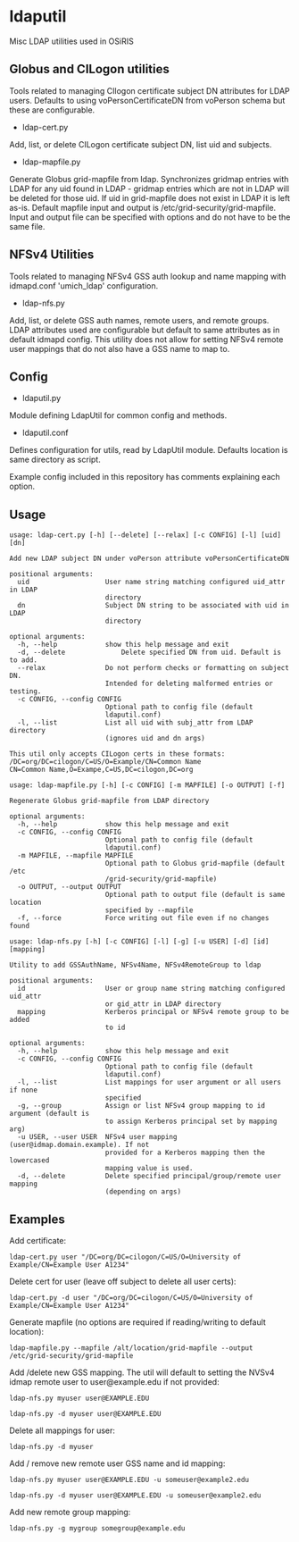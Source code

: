 # ldaputil
Misc LDAP utilities used in OSiRIS 



## Globus and CILogon utilities

Tools related to managing CIlogon certificate subject DN attributes for LDAP users.  Defaults to using voPersonCertificateDN from voPerson schema but these are configurable.

 * ldap-cert.py
 
 Add, list, or delete CILogon certificate subject DN, list uid and subjects.

 * ldap-mapfile.py

Generate Globus grid-mapfile from ldap.  Synchronizes gridmap entries with LDAP for any uid found in LDAP - gridmap entries which are not in LDAP will be deleted for those uid.  If uid in grid-mapfile does not exist in LDAP it is left as-is.  Default mapfile input and output is /etc/grid-security/grid-mapfile.  Input and output file can be specified with options and do not have to be the same file.  

## NFSv4 Utilities

Tools related to managing NFSv4 GSS auth lookup and name mapping with idmapd.conf 'umich_ldap' configuration.

* ldap-nfs.py

Add, list, or delete GSS auth names, remote users, and remote groups.  LDAP attributes used are configurable but default to same attributes as in default idmapd config.  This utility does not allow for setting NFSv4 remote user mappings that do not also have a GSS name to map to.  

## Config

* ldaputil.py

Module defining LdapUtil for common config and methods.  

* ldaputil.conf

Defines configuration for utils, read by LdapUtil module.  Defaults location is same directory as script.

Example config included in this repository has comments explaining each option.

## Usage

```
usage: ldap-cert.py [-h] [--delete] [--relax] [-c CONFIG] [-l] [uid] [dn]

Add new LDAP subject DN under voPerson attribute voPersonCertificateDN

positional arguments:
  uid                   User name string matching configured uid_attr in LDAP
                        directory
  dn                    Subject DN string to be associated with uid in LDAP
                        directory

optional arguments:
  -h, --help            show this help message and exit
  -d, --delete              Delete specified DN from uid. Default is to add.
  --relax               Do not perform checks or formatting on subject DN.
                        Intended for deleting malformed entries or testing.
  -c CONFIG, --config CONFIG
                        Optional path to config file (default
                        ldaputil.conf)
  -l, --list            List all uid with subj_attr from LDAP directory
                        (ignores uid and dn args)

This util only accepts CILogon certs in these formats:
/DC=org/DC=cilogon/C=US/O=Example/CN=Common Name
CN=Common Name,O=Exampe,C=US,DC=cilogon,DC=org
```

```
usage: ldap-mapfile.py [-h] [-c CONFIG] [-m MAPFILE] [-o OUTPUT] [-f]

Regenerate Globus grid-mapfile from LDAP directory

optional arguments:
  -h, --help            show this help message and exit
  -c CONFIG, --config CONFIG
                        Optional path to config file (default
                        ldaputil.conf)
  -m MAPFILE, --mapfile MAPFILE
                        Optional path to Globus grid-mapfile (default /etc
                        /grid-security/grid-mapfile)
  -o OUTPUT, --output OUTPUT
                        Optional path to output file (default is same location
                        specified by --mapfile
  -f, --force           Force writing out file even if no changes found
```

```
usage: ldap-nfs.py [-h] [-c CONFIG] [-l] [-g] [-u USER] [-d] [id] [mapping]

Utility to add GSSAuthName, NFSv4Name, NFSv4RemoteGroup to ldap

positional arguments:
  id                    User or group name string matching configured uid_attr
                        or gid_attr in LDAP directory
  mapping               Kerberos principal or NFSv4 remote group to be added
                        to id

optional arguments:
  -h, --help            show this help message and exit
  -c CONFIG, --config CONFIG
                        Optional path to config file (default
                        ldaputil.conf)
  -l, --list            List mappings for user argument or all users if none
                        specified
  -g, --group           Assign or list NFSv4 group mapping to id argument (default is
                        to assign Kerberos principal set by mapping arg)
  -u USER, --user USER  NFSv4 user mapping (user@idmap.domain.example). If not
                        provided for a Kerberos mapping then the lowercased
                        mapping value is used.
  -d, --delete          Delete specified principal/group/remote user mapping
                        (depending on args)
```

## Examples 

Add certificate:
```
ldap-cert.py user "/DC=org/DC=cilogon/C=US/O=University of Example/CN=Example User A1234"
```

Delete cert for user (leave off subject to delete all user certs):
```
ldap-cert.py -d user "/DC=org/DC=cilogon/C=US/O=University of Example/CN=Example User A1234"
```

Generate mapfile (no options are required if reading/writing to default location):
```
ldap-mapfile.py --mapfile /alt/location/grid-mapfile --output /etc/grid-security/grid-mapfile
```

Add /delete new GSS mapping.  The util will default to setting the NVSv4 idmap remote user to user<i></i>@example.edu if not provided:
```
ldap-nfs.py myuser user@EXAMPLE.EDU

ldap-nfs.py -d myuser user@EXAMPLE.EDU
```

Delete all mappings for user:
```
ldap-nfs.py -d myuser
```

Add / remove new remote user GSS name and id mapping:  
```
ldap-nfs.py myuser user@EXAMPLE.EDU -u someuser@example2.edu

ldap-nfs.py -d myuser user@EXAMPLE.EDU -u someuser@example2.edu
```

Add new remote group mapping:
```
ldap-nfs.py -g mygroup somegroup@example.edu
```







